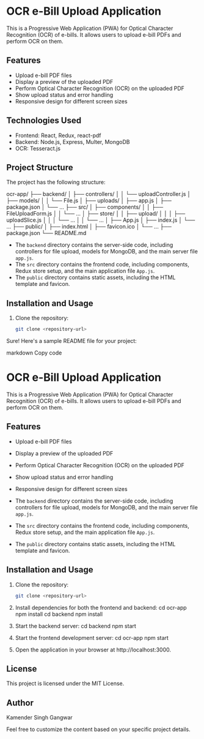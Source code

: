 # OCR e-Bill Upload Application

This is a Progressive Web Application (PWA) for Optical Character Recognition (OCR) of e-bills. It allows users to upload e-bill PDFs and perform OCR on them.

## Features

- Upload e-bill PDF files
- Display a preview of the uploaded PDF
- Perform Optical Character Recognition (OCR) on the uploaded PDF
- Show upload status and error handling
- Responsive design for different screen sizes

## Technologies Used

- Frontend: React, Redux, react-pdf
- Backend: Node.js, Express, Multer, MongoDB
- OCR: Tesseract.js

## Project Structure

The project has the following structure:

ocr-app/
├── backend/
│ ├── controllers/
│ │ └── uploadController.js
│ ├── models/
│ │ └── File.js
│ ├── uploads/
│ ├── app.js
│ ├── package.json
│ └── ...
├── src/
│ ├── components/
│ │ ├── FileUploadForm.js
│ │ └── ...
│ ├── store/
│ │ ├── upload/
│ │ │ ├── uploadSlice.js
│ │ │ └── ...
│ │ └── ...
│ ├── App.js
│ ├── index.js
│ └── ...
├── public/
│ ├── index.html
│ ├── favicon.ico
│ └── ...
├── package.json
└── README.md


- The `backend` directory contains the server-side code, including controllers for file upload, models for MongoDB, and the main server file `app.js`.
- The `src` directory contains the frontend code, including components, Redux store setup, and the main application file `App.js`.
- The `public` directory contains static assets, including the HTML template and favicon.

## Installation and Usage

1. Clone the repository:

   ```bash
   git clone <repository-url>

Sure! Here's a sample README file for your project:

markdown
Copy code
# OCR e-Bill Upload Application

This is a Progressive Web Application (PWA) for Optical Character Recognition (OCR) of e-bills. It allows users to upload e-bill PDFs and perform OCR on them.

## Features

- Upload e-bill PDF files
- Display a preview of the uploaded PDF
- Perform Optical Character Recognition (OCR) on the uploaded PDF
- Show upload status and error handling
- Responsive design for different screen sizes


- The `backend` directory contains the server-side code, including controllers for file upload, models for MongoDB, and the main server file `app.js`.
- The `src` directory contains the frontend code, including components, Redux store setup, and the main application file `App.js`.
- The `public` directory contains static assets, including the HTML template and favicon.

## Installation and Usage

1. Clone the repository:

   ```bash
   git clone <repository-url>
2. Install dependencies for both the frontend and backend:
cd ocr-app
npm install
cd backend
npm install
3. Start the backend server:
cd backend
npm start
4. Start the frontend development server:
cd ocr-app
npm start
5. Open the application in your browser at http://localhost:3000.

## License
This project is licensed under the MIT License.
## Author
Kamender Singh Gangwar

Feel free to customize the content based on your specific project details.
